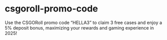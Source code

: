 # csgoroll-promo-code
Use the CSGORoll promo code “HELLA3” to claim 3 free cases and enjoy a 5% deposit bonus, maximizing your rewards and gaming experience in 2025!
